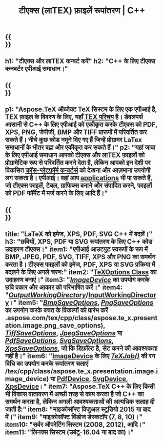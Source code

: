 ﻿---
translation: true
template: /_templates/_conversion-cpp.md
title: "टीएक्स (लाTEX) फ़ाइलें रूपांतरण | C++"
url: /cpp/conversion/
keywords: "TEX कनवर्टर सीपीपी एपीआई, TEX कनवर्टर C++ एपीआई"
description: "टीएक्स (लाTEX) रूपांतरण C++ एपीआई समाधान। C++ कोड की कुछ पंक्तियों के साथ PNG, JPEG, TIFF, BMP सहित PDF, XPS और छवियों में लाTEX फाइलों को ।"
family: tex
platformtag: cpp
feature: conversion
---

{{<section banner>}}
---
h1: "टीएक्स और लाTEX कन्वर्ट करें"
h2: "C++ के लिए टीएक्स कनवर्टर एपीआई समाधान।"
---

{{<section overview>}}
---
p1: "Aspose.TeX ऑब्जेक्ट TeX सिस्टम के लिए एक एपीआई है, TEX फ़ाइल के विवरण के लिए, यहाँ [TEX परिचय](https://docs.aspose.com/tex/cpp/what-is-tex/) है। डेवलपर्स आसानी से C++ के लिए एपीआई को एकीकृत करके टीएक्स को PDF, XPS, PNG, जेपीजी, BMP और TIFF प्रारूपों में परिवर्तित कर सकते हैं। नीचे कुछ कोड नमूने दिए गए हैं जिन्हें प्रोग्रामर LaTex समाधानों के भीतर बढ़ा और एकीकृत कर सकते हैं।"
p2: "यहां जावा के लिए एपीआई समाधान आपको टीएक्स और लाTEX फ़ाइलों को प्रोग्रामेटिक रूप से परिवर्तित करने देता है, लेकिन आपको इन देशी पर विकसित [क्रॉस-प्लेटफ़ॉर्म कन्वर्टर्स](https://products.aspose.app/tex/conversion) को देखना और आज़माना उपयोगी लग सकता है। एपीआई। वहां आप [applications](https://products.aspose.app/tex/applications) भी पा सकते हैं, जो टीएक्स फाइलें, टेबल, ग्राफिक्स बनाने और संपादित करने, फाइलों को PDF फॉर्मेट में मर्ज करने के लिए आदि हैं।"
---

{{<section feature1>}}
---
title: "LaTeX को इमेज, XPS, PDF, SVG C++ में बदलें।"
h3: "छवियों, XPS, PDF या SVG रूपांतरण के लिए C++ कोड उदाहरण टीएक्स।"
item1: "एपीआई आउटपुट स्वरूपों के रूप में BMP, JPEG, PDF, SVG, TIFF, XPS और PNG का समर्थन करता है। टीएक्स फाइलों को इमेज, PDF, XPS या SVG प्रक्रिया में बदलने के लिए अगले चरण:"
item2: "[TeXOptions Class](https://reference.aspose.com/tex/cpp/class/aspose.te_x.te_x_options) का उदाहरण बनाएं।"
item3: "[*ImageDevice*](https://reference.aspose.com/page/cpp/class/aspose.page.e_p_s.device.image_device) का उपयोग करके छवि प्रकार और आकार को परिभाषित करें।"
item4: "[*OutputWorkingDirectory*](https://reference.aspose.com/tex/cpp/class/aspose.te_x.te_x_options#aa4f4ea6dab7db5ba1b40800495f16f63)/[InputWorkingDirectory](https://reference.aspose.com/tex/cpp/class/aspose.te_x.te_x_options#aa4f4ea6dab7db5ba1b40800495f16f63)।"
item5: "[*BmpSaveOptions*](https://reference.aspose.com/tex/cpp/class/aspose.te_x.presentation.image.bmp_save_options), [*PngSaveOptions*](https://reference) का उपयोग करके बचत के विकल्पों को प्रारंभ करें .aspose.com/tex/cpp/class/aspose.te_x.presentation.image.png_save_options), [*TiffSaveOptions*](https://reference.aspose.com/tex/cpp/class/aspose.te_x.presentation.image.tiff_save_options), [*JpegSaveOptions*](https://reference.aspose.com/tex/cpp/class/aspose.te_x.presentation.image.jpeg_save_options) या [*PdfSaveOptions*](https://reference.aspose.com/tex/cpp/class/aspose.te_x.presentation.pdf.pdf_save_options), [*SvgSaveOptions*](https://reference.aspose.com/tex/cpp/class/aspose.te_x.presentation.svg.svg_save_options), [*XpsSaveOptions*](https://reference.aspose.com/tex/cpp/class/aspose.te_x.presentation.xps.xps_save_options), जो कि डिफ़ॉल्ट है, सेट करने की आवश्यकता नहीं है।"
item6: "[ImageDevice](https://reference.aspose.com) के लिए [*TeXJob()*](https://reference.aspose.com/tex/cpp/class/aspose.te_x.te_x_job) की रन विधि का उपयोग करके रूपांतरण चलाएं /tex/cpp/class/aspose.te_x.presentation.image.image_device) या [PdfDevice](https://reference.aspose.com/tex/cpp/class/aspose.te_x.presentation.pdf.pdf_device), [ SvgDevice](https://reference.aspose.com/tex/cpp/class/aspose.te_x.presentation.svg.svg_device), [XpsDevice](https://reference.aspose.com/tex/cpp/class/aspose.te_x.presentation.xps.xps_device)।"
item7: "Aspose.TeX C++ के लिए किसी भी विकास वातावरण में अच्छी तरह से काम करता है जो C++ का समर्थन करता है, लेकिन अगली आवश्यकताओं की अत्यधिक सलाह दी जाती है:"
item8: "माइक्रोसॉफ्ट विजुअल स्टूडियो 2015 या बाद में।"
item9: "माइक्रोसॉफ्ट विंडोज डेस्कटॉप (7, 8, 10)।"
item10: "सर्वर ऑपरेटिंग सिस्टम (2008, 2012), आदि।"
item11: "लिनक्स सिस्टम (उबंटू-16.04 या बाद का)।"
---


